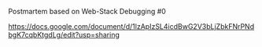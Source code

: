 Postmartem based on Web-Stack Debugging #0

https://docs.google.com/document/d/1lzApIzSL4icdBwG2V3bLjZbkFNrPNdbgK7cqbKtgdLg/edit?usp=sharing
